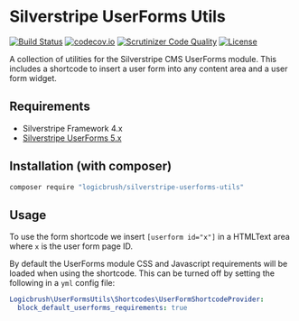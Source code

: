 # Silverstripe UserForms Utils

[![Build Status](https://travis-ci.com/logicbrush/silverstripe-userforms-utils.svg?branch=master)](https://travis-ci.com/logicbrush/silverstripe-userforms-utils)
[![codecov.io](https://codecov.io/github/logicbrush/silverstripe-userforms-utils/coverage.svg?branch=master)](https://codecov.io/gh/logicbrush/silverstripe-userforms-utils?branch=master)
[![Scrutinizer Code Quality](https://scrutinizer-ci.com/g/logicbrush/silverstripe-userforms-utils/badges/quality-score.png?b=master)](https://scrutinizer-ci.com/g/logicbrush/silverstripe-userforms-utils/?branch=master)
[![License](https://poser.pugx.org/logicbrush/silverstripe-userforms-utils/license)](LICENSE)

A collection of utilities for the Silverstripe CMS UserForms module. This
includes a shortcode to insert a user form into any content area and a user form
widget.

## Requirements

* Silverstripe Framework 4.x
* [Silverstripe UserForms 5.x](https://github.com/silverstripe/silverstripe-userforms/)

## Installation (with composer)

```sh
composer require "logicbrush/silverstripe-userforms-utils"
```

## Usage

To use the form shortcode we insert `[userform id="x"]` in a HTMLText area where `x` is the user form page ID.

By default the UserForms module CSS and Javascript requirements will be loaded when using the shortcode. This can
be turned off by setting the following in a `yml` config file:

```yml
Logicbrush\UserFormsUtils\Shortcodes\UserFormShortcodeProvider:
  block_default_userforms_requirements: true
```
